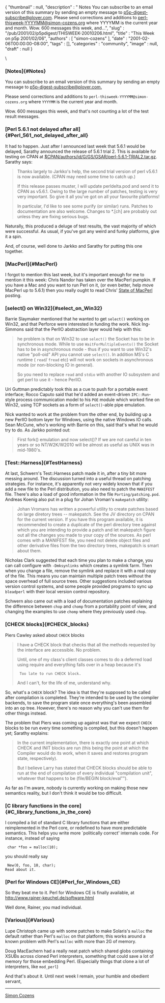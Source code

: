 {
   "thumbnail" : null,
   "description" : " Notes You can subscribe to an email version of this summary by sending an empty message to p5p-digest-subscribe@plover.com. Please send corrections and additions to perl-thisweek-YYYYMM@simon-cozens.org where YYYYMM is the current year and month. Wow. 600 messages this week, and...",
   "slug" : "/pub/2001/02/p5pdigest/THISWEEK-20010206.html",
   "title" : "This Week on p5p 2001/02/06",
   "authors" : [
      "simon-cozens"
   ],
   "date" : "2001-02-06T00:00:00-08:00",
   "tags" : [],
   "categories" : "community",
   "image" : null,
   "draft" : null
}





\
### [Notes]{#Notes}

You can subscribe to an email version of this summary by sending an
empty message to
[p5p-digest-subscribe@plover.com.](mailto:p5p-digest-subscribe@plover.com)

Please send corrections and additions to
`perl-thisweek-YYYYMM@simon-cozens.org` where `YYYYMM` is the current
year and month.

Wow. 600 messages this week, and that's not counting a lot of the test
result messages.

### [Perl 5.6.1 not delayed after all]{#Perl_561_not_delayed_after_all}

It had to happen. Just after I announced last week that 5.6.1 would be
delayed, Sarathy announced the release of 5.6.1 trial 2. This is
available for testing on CPAN at
[\$CPAN/authors/id/G/GS/GSAR/perl-5.6.1-TRIAL2.tar.gz](http://www.cpan.org/authors/id/G/GS/GSAR/perl-5.6.1-TRIAL2.tar.gz).
Sarathy says:

> Thanks largely to Jarkko's help, the second trial version of perl
> v5.6.1 is now available. (CPAN may need some time to catch up.)
>
> If this release passes muster, I will update perldelta.pod and send it
> to CPAN as v5.6.1. Owing to the large number of patches, testing is
> very very important. So give it all you've got on all your favourite
> platforms!
>
> In particular, I'd like to see some purify (or similar) runs. Patches
> to documentation are also welcome. Changes to \*.\[ch\] are probably
> out unless they are fixing serious bugs.

Naturally, this produced a deluge of test results, the vast majority of
which were successful. As usual, if you've got any weird and funky
platforms, give it a spin.

And, of course, well done to Jarkko and Sarathy for putting this one
together.

### [MacPerl]{#MacPerl}

I forgot to mention this last week, but it's important enough for me to
mention it this week: Chris Nandor has taken over the MacPerl pumpkin.
If you have a Mac and you want to run Perl on it, (or even better, help
move MacPerl up to 5.6.1) then you really ought to read Chris' [State of
MacPerl](http://www.xray.mpe.mpg.de/mailing-lists/perl5-porters/2001-01/msg01724.html)
posting.

### [select() on Win32]{#select_on_Win32}

Barrie Slaymaker mentioned that he wanted to get `select()` working on
Win32, and that Perforce were interested in funding the work. Nick
Ing-Simmons said that the PerlIO abstraction layer would help with this:

> he problem is that on Win32 to use `select()` the Socket has to be in
> synchronous mode. While to use `WaitForMultipleEvents()` the Socket
> has to be in asynchronous mode - thus if you want to use Win32's
> native "poll-oid" API you cannot use `select()`. In addition MS's C
> runtime ( `read`/ `fread` etc) will not work on sockets in
> asynchronous mode (or non-blocking IO in general).
>
> So you need to replace `read` and `stdio` with another IO subsystem
> and get perl to use it - hence PerlIO.

Uri Guttman predictably took this as a cue to push for a portable event
interface; Rocco Caputo said that he'd added an event-driven
`IPC::Run`-style process communication model to his `POE` module which
worked fine on Win32, using TCP sockets as a form of `select()`-able
pipe emulation.

Nick wanted to work at the problem from the other end, by building up a
new PerlIO bottom layer for Windows, using the native Windows IO calls.
Sean McCune, who's working with Barrie on this, said that's what he
would try to do. As Jarkko pointed out:

> First fork() emulation and now select()? If we are not careful in ten
> years or so NT/W2K/W2010 will be almost as useful as UNIX was in
> mid-1980's.

### [Test::Harness]{#TestHarness}

At last, Schwern's Test::Harness patch made it in, after a tiny bit more
messing around. The discussion turned into a useful thread on patching
strategies. For instance, it's apparently not very widely known that if
you add a new file to the Perl distribution, you also need to patch the
`MANIFEST` file. There's also a load of good information in the file
`Porting/patching.pod`. Andreas Koenig also put in a plug for Johan
Vroman's `makepatch` utility:

> Johan Vromans has written a powerful utility to create patches based
> on large diretory trees -- makepatch. See the JV directory on CPAN for
> the current version. If you have this program available, it is
> recommended to create a duplicate of the perl directory tree against
> which you are intending to provide a patch and let makepatch figure
> out all the changes you made to your copy of the sources. As perl
> comes with a MANIFEST file, you need not delete object files and other
> derivative files from the two directory trees, makepatch is smart
> about them.

Nicholas Clark suggested that each time you plan to make a change, you
can call configure with `-Dmksynlinks` which creates a symlink farm.
Then when you change a file, remove the symlink and replace it with a
real copy of the file. This means you can maintain multiple patch trees
without the space overhead of full source trees. Other suggestions
included various version control systems, and some people provided
programs to sync up `bleadperl` with their local version control
repository.

Schwern also came out with a load of documentation patches explaining
the difference between `chop` and `chomp` from a portability point of
view, and changing the examples to use `chomp` where they previously
used `chop`.

### [CHECK blocks]{#CHECK_blocks}

Piers Cawley asked about `CHECK` blocks

> I have a CHECK block that checks that all the methods requested by the
> interface are accessible. No problem.
>
> Until, one of my class's client classes comes to do a deferred load
> using require and everything falls over in a heap because it's
>
>      Too late to run CHECK block.
>
> And I can't, for the life of me, understand why.

So, what's a `CHECK` block? The idea is that they're supposed to be
called after compilation is completed. They're intended to be used by
the compiler backends, to save the program state once everything's been
assembled into an op tree. However, there's no reason why you can't use
them for other things instead.

The problem that Piers was coming up against was that we expect `CHECK`
blocks to be run every time something is compiled, but this doesn't
happen yet; Sarathy explains:

> In the current implementation, there is exactly one point at which
> CHECK and INIT blocks are run (this being the point at which the
> Compiler would do its work, when it saves and restores program state,
> respectively).
>
> But I believe Larry has stated that CHECK blocks should be able to run
> at the end of compilation of every individual "compilation unit",
> whatever that happens to be (file/BEGIN block/eval"").

As far as I'm aware, nobody is currently working on making those new
semantics reality, but I don't think it would be too difficult.

### [C library functions in the core]{#C_library_functions_in_the_core}

I compiled a list of standard C library functions that are either
reimplemented in the Perl core, or redefined to have more predictable
semantics. This helps you write more \`politically correct' internals
code. For instance, instead of saying

     char *foo = malloc(10);

you should really say

     New(0, foo, 10, char);
    Read about it.

### [Perl for Windows CE]{#Perl_for_Windows_CE}

So they beat me to it. Perl for Windows CE is finally available, at
<http://www.rainer-keuchel.de/software.html>

Well done, Rainer, you mad individual.

### [Various]{#Various}

Lupe Christoph came up with some patches to make Solaris's `malloc` the
default rather than Perl's `malloc` on that platform; this works around
a known problem with Perl's `malloc` with more than 2G of memory.

Doug MacEachern had a really neat patch which shared globs containing
XSUBs across cloned Perl interpreters, something that could save a lot
of memory for those embedding Perl. (Especially things that clone a lot
of interpreters, like `mod_perl`)

And that's about it. Until next week I remain, your humble and obedient
servant,

------------------------------------------------------------------------

[Simon Cozens](mailto:simon@brecon.co.uk)


